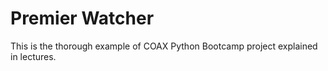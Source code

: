 # Premier Watcher

This is the thorough example of COAX Python Bootcamp project explained in lectures.
